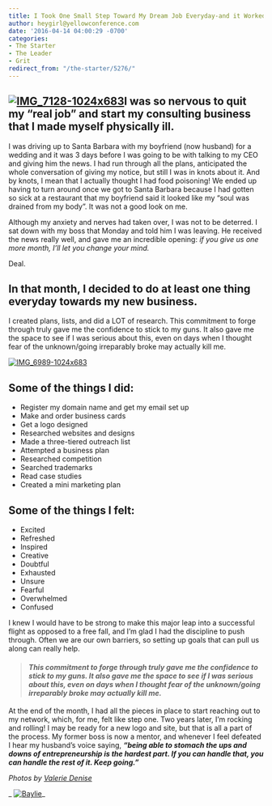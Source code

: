 ```yaml
---
title: I Took One Small Step Toward My Dream Job Everyday-and it Worked. Here's How
author: heygirl@yellowconference.com
date: '2016-04-14 04:00:29 -0700'
categories:
- The Starter
- The Leader
- Grit
redirect_from: "/the-starter/5276/"
---
```


## [![IMG_7128-1024x683](http://yellowconference.com/wp-content/uploads/2016/04/IMG_7128-1024x683.jpg)](http://yellowconference.com/wp-content/uploads/2016/04/IMG_7128-1024x683.jpg)I was so nervous to quit my “real job” and start my consulting business that I made myself physically ill.

I was driving up to Santa Barbara with my boyfriend (now husband) for a wedding and it was 3 days before I was going to be with talking to my CEO and giving him the news. I had run through all the plans, anticipated the whole conversation of giving my notice, but still I was in knots about it. And by knots, I mean that I actually thought I had food poisoning! We ended up having to turn around once we got to Santa Barbara because I had gotten so sick at a restaurant that my boyfriend said it looked like my “soul was drained from my body”. It was not a good look on me.[  
](http://yellowconference.com/wp-content/uploads/2016/04/Baylie.jpg)

Although my anxiety and nerves had taken over, I was not to be deterred. I sat down with my boss that Monday and told him I was leaving. He received the news really well, and gave me an incredible opening: _if you give us one more month, I’ll let you change your mind._

Deal.

## In that month, I decided to do at least one thing everyday towards my new business.

I created plans, lists, and did a LOT of research. This commitment to forge through truly gave me the confidence to stick to my guns. It also gave me the space to see if I was serious about this, even on days when I thought fear of the unknown/going irreparably broke may actually kill me.

[![IMG_6989-1024x683](http://yellowconference.com/wp-content/uploads/2016/04/IMG_6989-1024x6831.jpg)](http://yellowconference.com/wp-content/uploads/2016/04/IMG_6989-1024x6831.jpg)

## Some of the things I did:

*   Register my domain name and get my email set up
*   Make and order business cards
*   Get a logo designed
*   Researched websites and designs
*   Made a three-tiered outreach list
*   Attempted a business plan
*   Researched competition
*   Searched trademarks
*   Read case studies
*   Created a mini marketing plan

## Some of the things I felt:

*   Excited
*   Refreshed
*   Inspired
*   Creative
*   Doubtful
*   Exhausted
*   Unsure
*   Fearful
*   Overwhelmed
*   Confused

I knew I would have to be strong to make this major leap into a successful flight as opposed to a free fall, and I’m glad I had the discipline to push through. Often we are our own barriers, so setting up goals that can pull us along can really help.

> #### _This commitment to forge through truly gave me the confidence to stick to my guns. It also gave me the space to see if I was serious about this, even on days when I thought fear of the unknown/going irreparably broke may actually kill me._

At the end of the month, I had all the pieces in place to start reaching out to my network, which, for me, felt like step one. Two years later, I’m rocking and rolling! I may be ready for a new logo and site, but that is all a part of the process. My former boss is now a mentor, and whenever I feel defeated I hear my husband’s voice saying, **_“being able to stomach the ups and downs of entrepreneurship is the hardest part. If you can handle that, you can handle the rest of it. Keep going.”_**

_Photos by [Valerie Denise](http://valeriedenisephotos.com/)_

_ [![Baylie](http://yellowconference.com/wp-content/uploads/2016/04/Baylie.jpg)](http://www.abelimpact.com/)_
